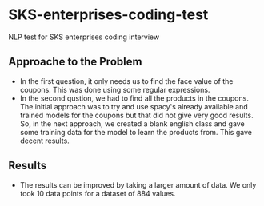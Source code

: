 # SKS-enterprises-coding-test
NLP test for SKS enterprises coding interview
## Approache to the Problem
- In the first question, it only needs us to find the face value of the coupons. This was done using some regular expressions.
- In the second qustion, we had to find all the products in the coupons. The initial approach was to try and use spacy's already available and trained models for the coupons but that did not give very good results. So, in the next approach, we created a blank english class and gave some training data for the model to learn the products from. This gave decent results.

## Results
- The results can be improved by taking a larger amount of data. We only took 10 data points for a dataset of 884 values.
